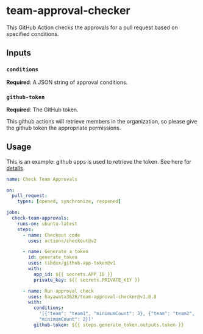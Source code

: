 # team-approval-checker

This GitHub Action checks the approvals for a pull request based on specified
conditions.

## Inputs

### `conditions`

**Required**: A JSON string of approval conditions.

### `github-token`

**Required**: The GitHub token.

This github actions will retrieve members in the organization, so please give
the github token the appropriate permissions.

## Usage

This is an example: github apps is used to retrieve the token. See here for
[details](https://docs.github.com/en/apps/creating-github-apps/authenticating-with-a-github-app/making-authenticated-api-requests-with-a-github-app-in-a-github-actions-workflow).

```yaml
name: Check Team Approvals

on:
  pull_request:
    types: [opened, synchronize, reopened]

jobs:
  check-team-approvals:
    runs-on: ubuntu-latest
    steps:
      - name: Checkout code
        uses: actions/checkout@v2

      - name: Generate a token
        id: generate_token
        uses: tibdex/github-app-token@v1
        with:
          app_id: ${{ secrets.APP_ID }}
          private_key: ${{ secrets.PRIVATE_KEY }}

      - name: Run approval check
        uses: hayawata3626/team-approval-checker@v1.0.8
        with:
          conditions:
            '[{"team": "team1", "minimumCount": 3}, {"team": "team2",
            "minimumCount": 2}]'
          github-token: ${{ steps.generate_token.outputs.token }}
```
